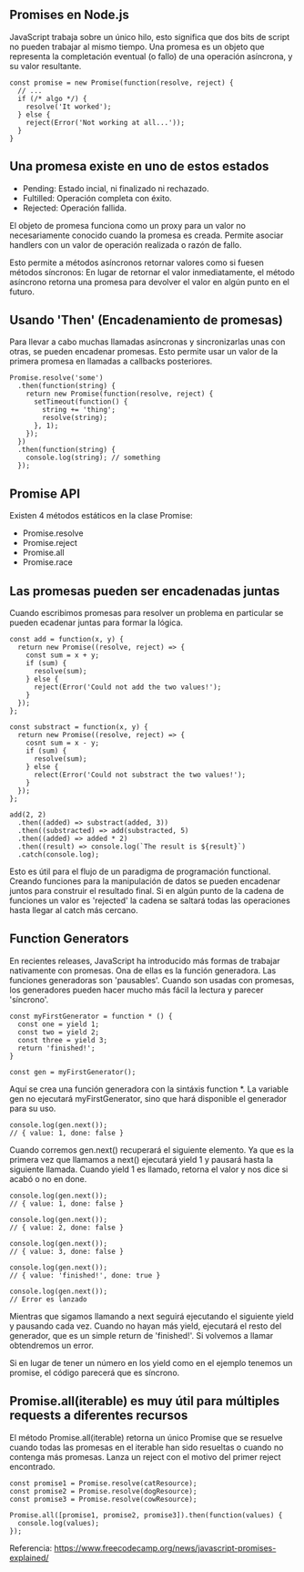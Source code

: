 ## Promises en Node.js

JavaScript trabaja sobre un único hilo, esto significa que dos bits de script no pueden trabajar al mismo tiempo. Una promesa es un objeto que representa
la completación eventual (o fallo) de una operación asíncrona, y su valor resultante.

```
const promise = new Promise(function(resolve, reject) {
  // ...
  if (/* algo */) {
    resolve('It worked');
  } else {
    reject(Error('Not working at all...'));
  }
}
```

## Una promesa existe en uno de estos estados

- Pending: Estado incial, ni finalizado ni rechazado.
- Fultilled: Operación completa con éxito.
- Rejected: Operación fallida.

El objeto de promesa funciona como un proxy para un valor no necesariamente conocido cuando la promesa es creada. Permite asociar handlers con un valor de 
operación realizada o razón de fallo.

Esto permite a métodos asíncronos retornar valores como si fuesen métodos síncronos: En lugar de retornar el valor inmediatamente, el método asíncrono retorna
una promesa para devolver el valor en algún punto en el futuro.

## Usando 'Then' (Encadenamiento de promesas)

Para llevar a cabo muchas llamadas asíncronas y sincronizarlas unas con otras, se pueden encadenar promesas. Esto permite usar un valor de la primera promesa
en llamadas a callbacks posteriores.

```
Promise.resolve('some')
  .then(function(string) {
    return new Promise(function(resolve, reject) {
      setTimeout(function() {
        string += 'thing';
        resolve(string);
      }, 1);
    });
  })
  .then(function(string) {
    console.log(string); // something
  });
```

## Promise API

Existen 4 métodos estáticos en la clase Promise:

- Promise.resolve
- Promise.reject
- Promise.all
- Promise.race

## Las promesas pueden ser encadenadas juntas

Cuando escribimos promesas para resolver un problema en particular se pueden ecadenar juntas para formar la lógica.

```
const add = function(x, y) {
  return new Promise((resolve, reject) => {
    const sum = x + y;
    if (sum) {
      resolve(sum);
    } else {
      reject(Error('Could not add the two values!');
    }
  });
};

const substract = function(x, y) {
  return new Promise((resolve, reject) => {
    cosnt sum = x - y;
    if (sum) {
      resolve(sum);
    } else {
      relect(Error('Could not substract the two values!');
    }
  });
};

add(2, 2)
  .then((added) => substract(added, 3))
  .then((substracted) => add(substracted, 5)
  .then((added) => added * 2)
  .then((result) => console.log(`The result is ${result}`)
  .catch(console.log);
```

Esto es útil para el flujo de un paradigma de programación functional. Creando funciones para la manipulación de datos se pueden encadenar juntos para 
construir el resultado final. Si en algún punto de la cadena de funciones un valor es 'rejected' la cadena se saltará todas las operaciones hasta llegar
al catch más cercano.

## Function Generators

En recientes releases, JavaScript ha introducido más formas de trabajar nativamente con promesas. Ona de ellas es la función generadora.
Las funciones generadoras son 'pausables'. Cuando son usadas con promesas, los generadores pueden hacer mucho más fácil la lectura y parecer 'síncrono'.

```
const myFirstGenerator = function * () {
  const one = yield 1;
  const two = yield 2;
  const three = yield 3;
  return 'finished!';
}

const gen = myFirstGenerator();
```

Aquí se crea una función generadora con la sintáxis function *. La variable gen no ejecutará myFirstGenerator, sino que hará disponible el generador para su uso.

```
console.log(gen.next());
// { value: 1, done: false }
```

Cuando corremos gen.next() recuperará el siguiente elemento. Ya que es la primera vez que llamamos a next() ejecutará yield 1 y pausará hasta la siguiente llamada.
Cuando yield 1 es llamado, retorna el valor y nos dice si acabó o no en done.

```
console.log(gen.next());
// { value: 1, done: false }

console.log(gen.next());
// { value: 2, done: false }

console.log(gen.next());
// { value: 3, done: false }

console.log(gen.next());
// { value: 'finished!', done: true }

console.log(gen.next());
// Error es lanzado
```

Mientras que sigamos llamando a next seguirá ejecutando el siguiente yield y pausando cada vez. Cuando no hayan más yield, ejecutará el resto del generador, que es 
un simple return de 'finished!'. Si volvemos a llamar obtendremos un error.

Si en lugar de tener un número en los yield como en el ejemplo tenemos un promise, el código parecerá que es síncrono.

## Promise.all(iterable) es muy útil para múltiples requests a diferentes recursos

El método Promise.all(iterable) retorna un único Promise que se resuelve cuando todas las promesas en el iterable han sido resueltas o cuando no contenga más
promesas. Lanza un reject con el motivo del primer reject encontrado.

```
const promise1 = Promise.resolve(catResource);
const promise2 = Promise.resolve(dogResource);
const promise3 = Promise.resolve(cowResource);

Promise.all([promise1, promise2, promise3]).then(function(values) {
  console.log(values);
});
```

Referencia: https://www.freecodecamp.org/news/javascript-promises-explained/
